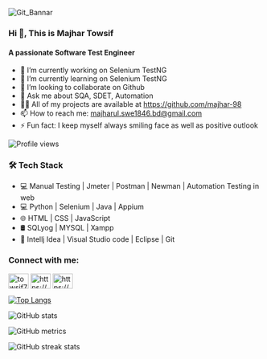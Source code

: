 ![Git_Bannar](https://user-images.githubusercontent.com/123467715/218130794-d4eed332-8b50-45a1-8975-7f610914c3d1.jpg)

### Hi 👋, This is Majhar Towsif
#### A passionate Software Test Engineer

- 🔭 I’m currently working on Selenium TestNG
- 🌱 I’m currently learning on Selenium TestNG
- 👯 I’m looking to collaborate on Github 
- 💬 Ask me about SQA, SDET, Automation 
- 👨‍💻 All of my projects are available at https://github.com/majhar-98
- 📫 How to reach me: majharul.swe1846.bd@gmail.com 
- ⚡ Fun fact: I keep myself always smiling face as well as positive outlook 

![Profile views](https://gpvc.arturio.dev/Majhar-98) 
### 🛠 Tech Stack 
 - 💻  Manual Testing | Jmeter | Postman | Newman | Automation Testing in web 
 - 💻  Python | Selenium | Java | Appium 
 - 🌐  HTML | CSS | JavaScript 
 - 🛢  SQLyog | MYSQL | Xampp 
 - 🔧 Intellj Idea | Visual Studio code | Eclipse | Git  

<h3 align="left">Connect with me:</h3>
<p align="left">
<a href="https://twitter.com/towsif76994166" target="blank"><img align="center" src="https://raw.githubusercontent.com/rahuldkjain/github-profile-readme-generator/master/src/images/icons/Social/twitter.svg" alt="towsif76994166" height="30" width="40" /></a>
<a href="https://linkedin.com/in/https://www.linkedin.com/in/majharul-islam-towsif" target="blank"><img align="center" src="https://raw.githubusercontent.com/rahuldkjain/github-profile-readme-generator/master/src/images/icons/Social/linked-in-alt.svg" alt="https://www.linkedin.com/in/majharul-islam-towsif" height="30" width="40" /></a>
<a href="https://fb.com/https://www.facebook.com/towsif.sumon?mibextid=zbwkwl" target="blank"><img align="center" src="https://raw.githubusercontent.com/rahuldkjain/github-profile-readme-generator/master/src/images/icons/Social/facebook.svg" alt="https://www.facebook.com/towsif.sumon?mibextid=zbwkwl" height="30" width="40" /></a>
</p>  

[![Top Langs](https://github-readme-stats.vercel.app/api/top-langs/?username=Majhar-98)](https://github.com/anuraghazra/github-readme-stats)

![GitHub stats](https://github-readme-stats.vercel.app/api?username=Majhar-98&show_icons=true&count_private=true)  

![GitHub metrics](https://metrics.lecoq.io/Majhar-98)  

![GitHub streak stats](https://streak-stats.demolab.com/?user=Majhar-98)  


